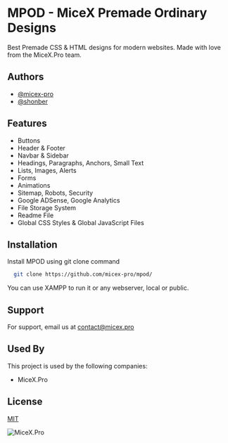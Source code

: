
# MPOD - MiceX Premade Ordinary Designs

Best Premade CSS & HTML designs for modern websites. Made with love from the MiceX.Pro team.


## Authors

- [@micex-pro](https://github.com/micex-pro)
- [@shonber](https://www.github.com/octokatherine)


## Features

- Buttons
- Header & Footer
- Navbar & Sidebar
- Headings, Paragraphs, Anchors, Small Text
- Lists, Images, Alerts
- Forms
- Animations
- Sitemap, Robots, Security
- Google ADSense, Google Analytics
- File Storage System
- Readme File
- Global CSS Styles & Global JavaScript Files
## Installation

Install MPOD using git clone command

```bash
  git clone https://github.com/micex-pro/mpod/
```
    
You can use XAMPP to run it or any webserver, local or public.
## Support

For support, email us at contact@micex.pro


## Used By

This project is used by the following companies:

- MiceX.Pro


## License

[MIT](https://choosealicense.com/licenses/mit/)


![MiceX.Pro](https://mpod.micex.pro/assets/images/MiceX-logo.png)

